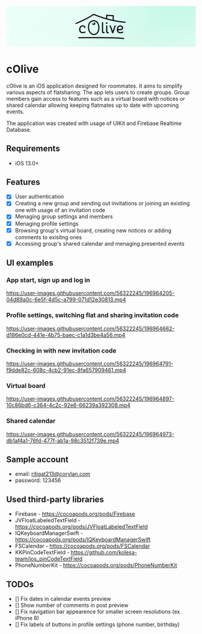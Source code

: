 
![Logo](/media/header.png)

# cOlive

cOlive is an iOS application designed for roommates. It aims to simplify various aspects of flatsharing. The app lets users to create groups. Group members gain access to features such as a virtual board with notices or shared calendar allowing keeping flatmates up to date with upcoming events.

The application was created with usage of UIKit and Firebase Realtime Database. 

## Requirements
- iOS 13.0+
## Features

- [x] User authentication
- [x] Creating a new group and sending out invitations or joining an existing one with usage of an invitation code
- [x] Menaging group settings and members
- [x] Menaging profile settings
- [x] Browsing group's virtual board, creating new notices or adding comments to exisitng ones
- [x] Accessing group's shared calendar and menaging presented events

## UI examples

### App start, sign up and log in

https://user-images.githubusercontent.com/56322245/196964205-04d89a0c-6e5f-4d5c-a799-071d12e30813.mp4

### Profile settings, switching flat and sharing invitation code

https://user-images.githubusercontent.com/56322245/196964662-d186e0cd-441e-4b75-baec-c1a1d3be4a56.mp4

### Checking in with new invitation code

https://user-images.githubusercontent.com/56322245/196964791-f9dde82c-608c-4cb2-91ec-8fa657909461.mp4

### Virtual board

https://user-images.githubusercontent.com/56322245/196964897-10c86bd6-c364-4c2c-92e6-66239a392308.mp4

### Shared calendar

https://user-images.githubusercontent.com/56322245/196964973-db1af4a1-76fd-477f-ab1a-98c3512f739e.mp4

## Sample account

- email: ritigat213@corylan.com
- password: 123456

## Used third-party libraries
- Firebase - https://cocoapods.org/pods/Firebase
- JVFloatLabeledTextField - https://cocoapods.org/pods/JVFloatLabeledTextField
- IQKeyboardManagerSwift - https://cocoapods.org/pods/IQKeyboardManagerSwift
- FSCalendar - https://cocoapods.org/pods/FSCalendar
- KKPinCodeTextField - https://github.com/kolesa-team/ios_pinCodeTextField
- PhoneNumberKit - https://cocoapods.org/pods/PhoneNumberKit

## TODOs
- [] Fix dates in calendar events preview
- [] Show number of comments in post preview
- [] Fix navigation bar appearence for smaller screen resolutions (ex. iPhone 8)
- [] Fix labels of buttons in profile settings (phone number, birthday)
